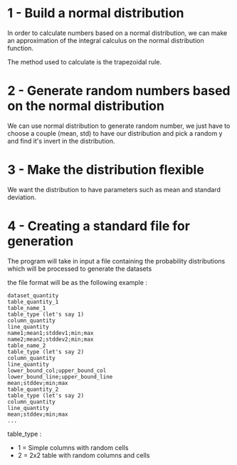 # 1 - Build a normal distribution

In order to calculate numbers based on a normal distribution,
we can make an approximation of the integral calculus on the
normal distribution function.

The method used to calculate is the trapezoidal rule.

# 2 - Generate random numbers based on the normal distribution

We can use normal distribution to generate random number, we
just have to choose a couple (mean, std) to have our distribution
and pick a random y and find it's invert in the distribution.

# 3 - Make the distribution flexible

We want the distribution to have parameters such as mean and
standard deviation.

# 4 - Creating a standard file for generation

The program will take in input a file containing the probability
distributions which will be processed to generate the datasets

the file format will be as the following example :

```
dataset_quantity
table_quantity_1
table_name_1
table_type (let's say 1)
column_quantity
line_quantity
name1;mean1;stddev1;min;max
name2;mean2;stddev2;min;max
table_name_2
table_type (let's say 2)
column_quantity
line_quantity
lower_bound_col;upper_bound_col
lower_bound_line;upper_bound_line
mean;stddev;min;max
table_quantity_2
table_type (let's say 2)
column_quantity
line_quantity
mean;stddev;min;max
...
```

table_type :
- 1 = Simple columns with random cells
- 2 = 2x2 table with random columns and cells

